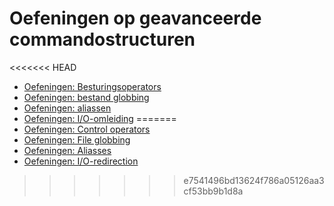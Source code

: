 # Oefeningen op geavanceerde commandostructuren
<<<<<<< HEAD
* [Oefeningen: Besturingsoperators](./be-nl/exercises/control_operators/99_exercises_nl.md) 
* [Oefeningen: bestand globbing](./be-nl//exercises/file_globbing/99_exercises_nl.md) 
* [Oefeningen: aliassen](./be-nl/exercises/aliases/99_exercises_nl.md) 
* [Oefeningen: I/O-omleiding](./be-nl//exercises/io_redirection/99_exercises_nl.md) 
=======
* [Oefeningen: Control operators](/./be-nl/07_advancedcommands/exercises/control_operators/99_exercises_nl.md) 
* [Oefeningen: File globbing](/./be-nl/07_advancedcommands/exercises/file_globbing/99_exercises_nl.md) 
* [Oefeningen: Aliasses](/./be-nl/07_advancedcommands/exercises/aliases/99_exercises_nl.md) 
* [Oefeningen: I/O-redirection](/./be-nl/07_advancedcommands/exercises/io_redirection/99_exercises_nl.md) 
>>>>>>> e7541496bd13624f786a05126aa3cf53bb9b1d8a
